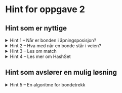 # Hint for oppgave 2

## Hint som er nyttige

<details>
<summary>Hint 1 – Når er bonden i åpningsposisjon?</summary>

Ettersom bonden kun kan gå fremover og aldri bakover, så kan du være sikker på at

* Hvit bonde er i åpningsposisjon når `y = 1`

Kan du bruke dette for å avgjøre når bonden skal kunne gå to felt fremover, versus når den kun får gå ett felt?

</details>

<details>
<summary>Hint 2 – Hva med når en bonde står i veien?</summary>

- Hvilke åpningstrekk kan en bonde gjøre når det står en brikke to felt frem?
- Hvilke åpningstrekk er tilgjengelige når det står en brikke direkte foran bonden?
- Hvilke trekk er tilgjengelig etter åpningstrekket, når det står en brikke direkte foran?

Dette er tilfeller du burde ta hensyn til i koden.

</details>

<details>
<summary>Hint 3 – Les om match</summary>

Disse tre delene av workshop-teorien kan være spesielt nyttig i denne oppgaven:

* [match](../../doc/teori/4-match.md)
* [match og if](../../doc/teori/4-match.md#match-og-if)
* [Dobbel match](../../doc/teori/4-match.md#dobbel-match)

</details>

<details>
<summary>Hint 4 – Les mer om HashSet</summary>

Ta en titt på [HashSet](../../doc/teori/7-hashset-og-hashmap.md) i workshop-teorien. Spesielt operasjonene
`HashSet::contains()` og `HashSet::union()` kan være nyttige for denne oppgaven.

Du kan også lese mer om `HashSet` og disse metodene i
[Rust-dokumentasjonen om `HashSet`](https://doc.rust-lang.org/std/collections/struct.HashSet.html).

</details>

## Hint som avslører en mulig løsning

<details>
<summary>Hint 5 – En algoritme for bondetrekk</summary>

Bonden blir hindret fra å gå fremover hvis det står en annen brikke direkte foran, uansett hvordan farge den brikken
har. Vi kan bruke dette og `match` til å lage en enkel algoritme for å finne gyldige trekk.

Her følger en enkel kode for å finne bondens forovertrekk (åpningstrekk og generell bevegelse):

```rust
let (x, y) = self.position;
let other_pieces: HashSet<_> = team.union(rival_team).collect();
match y {
    _ if other_pieces.contains(&(x, y + 1)) => HashSet::new(),
    1 if !other_pieces.contains(&(x, y + 2)) => HashSet::from([(x, 2), (x, 3)]),
    7 => HashSet::new(),
    _ => HashSet::from([(x, y + 1)]),
}
```

</details>
